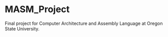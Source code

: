# MASM_Project
Final project for Computer Architecture and Assembly Language at Oregon State University.
